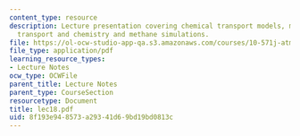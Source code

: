 ```yaml
---
content_type: resource
description: Lecture presentation covering chemical transport models, model for atmospheric
  transport and chemistry and methane simulations.
file: https://ol-ocw-studio-app-qa.s3.amazonaws.com/courses/10-571j-atmospheric-physics-and-chemistry-spring-2006/8f193e948573a29341d69bd19bd0813c_lec18.pdf
file_type: application/pdf
learning_resource_types:
- Lecture Notes
ocw_type: OCWFile
parent_title: Lecture Notes
parent_type: CourseSection
resourcetype: Document
title: lec18.pdf
uid: 8f193e94-8573-a293-41d6-9bd19bd0813c
---
```

